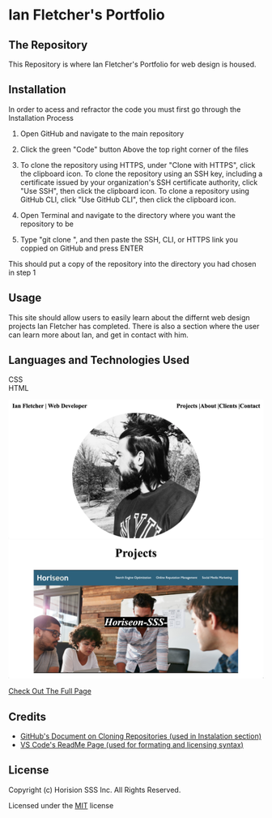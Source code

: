 # Ian Fletcher's Portfolio

## The Repository 
This Repository is where Ian Fletcher's Portfolio for web design is housed.

## Installation
In order to acess and refractor the code you must first go through the Installation Process

1) Open GitHub and navigate to the main repository 

2) Click the green "Code" button Above the top right corner of the files 

3) To clone the repository using HTTPS, under "Clone with HTTPS", click the clipboard icon. To clone the repository using an SSH key, including a certificate issued by your organization's SSH certificate authority, click "Use SSH", then click the clipboard icon. To clone a repository using GitHub CLI, click "Use GitHub CLI", then click the clipboard icon.

4) Open Terminal and navigate to the directory where you want the repository to be 

5) Type "git clone ", and then paste the SSH, CLI, or HTTPS link you coppied on GitHub and press ENTER 

This should put a copy of the repository into the directory you had chosen in step 1

## Usage
This site should allow users to easily learn about the differnt web design projects Ian Fletcher has completed. There is also a section where the user can learn more about Ian, and get in contact with him. 

## Languages and Technologies Used
CSS <br />
HTML <br />



![Portfolio Main Page Photo](assets/images/portfolio1.png)
![Portfolio Photo 2](assets/images/portfolio2.png)

[Check Out The Full Page](https://ianfletcher314.github.io/IanFletcherPortfolio/)

## Credits

- [GitHub's Document on Cloning Repositories (used in Instalation section)](https://docs.github.com/en/github/creating-cloning-and-archiving-repositories/cloning-a-repository) 
- [VS Code's ReadMe Page (used for formating and licensing syntax)](https://github.com/microsoft/vscode/blob/master/README.md)

## License 

Copyright (c) Horision SSS Inc. All Rights Reserved.

Licensed under the [MIT](assets/license.txt) license
